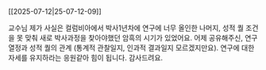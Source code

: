 [[2025-07-12|25-07-12-09]]

교수님 제가 사실은 컬럼비아에서 박사1년차에 연구에 너무 올인한 나머지, 성적 퀄 조건을 못 맞춰 새로 박사과정을 찾아야했던 암흑의 시기가 있었어요. 어제 공유해주신, 연구 열정과 성적 퀄의 관계 (통계적 관찰일지, 인과적 결과일지 모르겠지만요). 연구에 대한 자세를 유지하라는 응원같아 힘이 됩니다. 감사드려요.